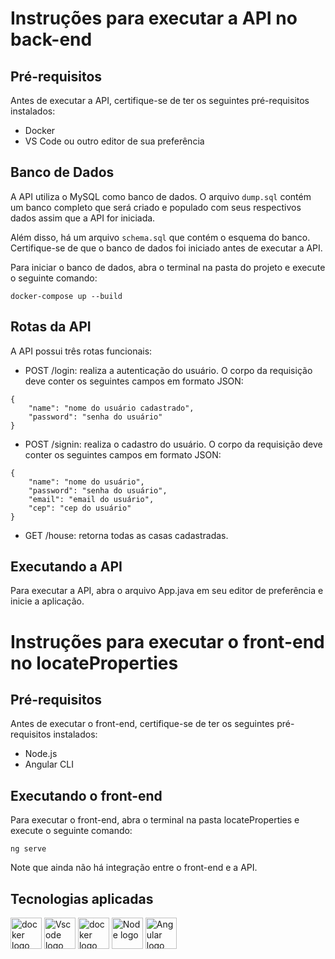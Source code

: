 # Instruções para executar a API no back-end
## Pré-requisitos
Antes de executar a API, certifique-se de ter os seguintes pré-requisitos instalados:

 - Docker
 - VS Code ou outro editor de sua preferência
## Banco de Dados
A API utiliza o MySQL como banco de dados. O arquivo `dump.sql` contém um banco completo que será criado e populado com seus respectivos dados assim que a API for iniciada.

Além disso, há um arquivo `schema.sql` que contém o esquema do banco. Certifique-se de que o banco de dados foi iniciado antes de executar a API.

Para iniciar o banco de dados, abra o terminal na pasta do projeto e execute o seguinte comando:

```
docker-compose up --build
```
## Rotas da API
A API possui três rotas funcionais:

- POST /login: realiza a autenticação do usuário. O corpo da requisição deve conter os seguintes campos em formato JSON:

```
{
    "name": "nome do usuário cadastrado",
    "password": "senha do usuário"
}
```

- POST /signin: realiza o cadastro do usuário. O corpo da requisição deve conter os seguintes campos em formato JSON:

```
{
    "name": "nome do usuário",
    "password": "senha do usuário",
    "email": "email do usuário",
    "cep": "cep do usuário"
}
```

- GET /house: retorna todas as casas cadastradas.
## Executando a API
Para executar a API, abra o arquivo App.java em seu editor de preferência e inicie a aplicação.

# Instruções para executar o front-end no locateProperties
## Pré-requisitos
Antes de executar o front-end, certifique-se de ter os seguintes pré-requisitos instalados:

- Node.js
- Angular CLI
## Executando o front-end
Para executar o front-end, abra o terminal na pasta locateProperties e execute o seguinte comando:
```
ng serve
```
Note que ainda não há integração entre o front-end e a API.

## Tecnologias aplicadas
<div styled="display: flex;">
<img height="50" src="https://cdn.jsdelivr.net/gh/devicons/devicon/icons/docker/docker-original.svg" alt="docker logo"  />
<img height="50" src="https://upload.wikimedia.org/wikipedia/commons/9/9a/Visual_Studio_Code_1.35_icon.svg" alt="Vscode logo"  />
<img height="50" src="https://www.mysql.com/common/logos/logo-mysql-170x115.png" alt="docker logo"  />
<img height="50" src="https://upload.wikimedia.org/wikipedia/commons/thumb/d/d9/Node.js_logo.svg/2560px-Node.js_logo.svg.png" alt="Node logo"  />
<img height="50" src="https://encrypted-tbn0.gstatic.com/images?q=tbn:ANd9GcR92gl4uBPdNgsyRikflFBCotE-SmTXoBRjXw&usqp=CAU" alt="Angular logo" />
</div>
